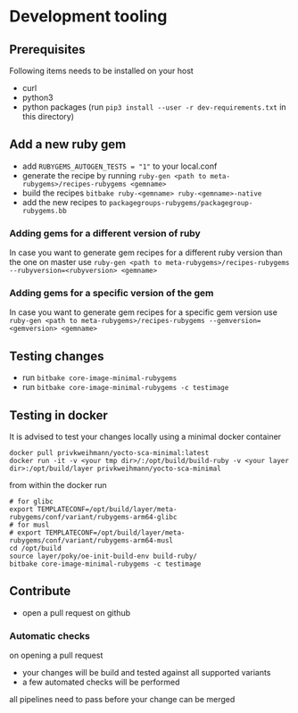# Development tooling

## Prerequisites

Following items needs to be installed on your host

* curl
* python3
* python packages (run `pip3 install --user -r dev-requirements.txt` in this directory)

## Add a new ruby gem

* add `RUBYGEMS_AUTOGEN_TESTS = "1"` to your local.conf
* generate the recipe by running `ruby-gen <path to meta-rubygems>/recipes-rubygems <gemname>`
* build the recipes `bitbake ruby-<gemname> ruby-<gemname>-native`
* add the new recipes to `packagegroups-rubygems/packagegroup-rubygems.bb`

### Adding gems for a different version of ruby

In case you want to generate gem recipes for a different ruby version than the one on master use
`ruby-gen <path to meta-rubygems>/recipes-rubygems --rubyversion=<rubyversion> <gemname>`

### Adding gems for a specific version of the gem

In case you want to generate gem recipes for a specific gem version use
`ruby-gen <path to meta-rubygems>/recipes-rubygems --gemversion=<gemversion> <gemname>`

## Testing changes

* run `bitbake core-image-minimal-rubygems`
* run `bitbake core-image-minimal-rubygems -c testimage`

## Testing in docker

It is advised to test your changes locally using a minimal docker container

```shell
docker pull privkweihmann/yocto-sca-minimal:latest
docker run -it -v <your tmp dir>/:/opt/build/build-ruby -v <your layer dir>:/opt/build/layer privkweihmann/yocto-sca-minimal
```

from within the docker run

```shell
# for glibc
export TEMPLATECONF=/opt/build/layer/meta-rubygems/conf/variant/rubygems-arm64-glibc
# for musl
# export TEMPLATECONF=/opt/build/layer/meta-rubygems/conf/variant/rubygems-arm64-musl
cd /opt/build
source layer/poky/oe-init-build-env build-ruby/
bitbake core-image-minimal-rubygems -c testimage
```

## Contribute

* open a pull request on github

### Automatic checks

on opening a pull request

* your changes will be build and tested against all supported variants
* a few automated checks will be performed

all pipelines need to pass before your change can be merged

